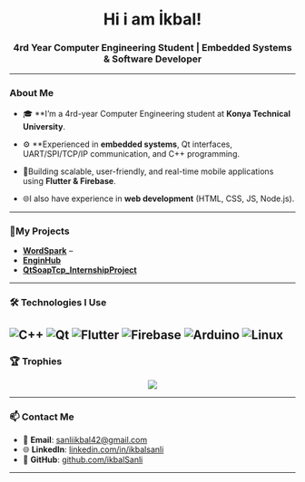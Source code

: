 <h1 align="center">Hi i am İkbal!</h1>
<h3 align="center">4rd Year Computer Engineering Student | Embedded Systems & Software Developer</h3>

---

###   About Me

- 🎓 **I’m a 4rd-year Computer Engineering student at **Konya Technical University**.

- ⚙️ **Experienced in **embedded systems**, Qt interfaces, UART/SPI/TCP/IP communication, and C++ programming.

- 📱Building scalable, user-friendly, and real-time mobile applications using **Flutter & Firebase**.


- 🌐I also have experience in **web development** (HTML, CSS, JS, Node.js).

---

### 🚀My Projects

-  [**WordSpark**](https://github.com/ikbalSanli/wordspark) –   
-  [**EnginHub**](https://github.com/ikbalSanli/EngineHub)
-  [**QtSoapTcp_InternshipProject**](https://github.com/ikbalSanli/QtSoapTcp_InternshipProject)   

---

### 🛠️ Technologies I Use

![C++](https://img.shields.io/badge/C++-00599C?style=for-the-badge&logo=cplusplus&logoColor=white)
![Qt](https://img.shields.io/badge/Qt-41CD52?style=for-the-badge&logo=qt&logoColor=white)
![Flutter](https://img.shields.io/badge/Flutter-02569B?style=for-the-badge&logo=flutter&logoColor=white)
![Firebase](https://img.shields.io/badge/Firebase-FFCA28?style=for-the-badge&logo=firebase&logoColor=black)
![Arduino](https://img.shields.io/badge/Arduino-00979D?style=for-the-badge&logo=arduino&logoColor=white)
![Linux](https://img.shields.io/badge/Linux-FCC624?style=for-the-badge&logo=linux&logoColor=black)
---

### 🏆 Trophies

<p align="center">
  <img src="https://github-profile-trophy.vercel.app/?username=ikbalSanli&theme=radical&no-bg=true&margin-w=10"/>
</p>

---

### 📫 Contact Me

- 📧 **Email**: sanliikbal42@gmail.com  
- 🌐 **LinkedIn**: [linkedin.com/in/ikbalsanli](https://linkedin.com/in/ikbalsanli)  
- 💼 **GitHub**: [github.com/ikbalSanli](https://github.com/ikbalSanli)

---


